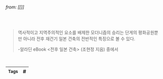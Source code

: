 
###### from: [[]]

<br/>

>역사적이고 지역주의적인 요소를 배제한 모더니즘의 승리는 단게의 평화공원뿐만 아니라 전후 재건기 일본 건축의 전반적인 특징으로 볼 수 있다. 
>
>-알라딘 eBook <전후 일본 건축> (조현정 지음) 중에서 

<br/>

| <small> Tags </small> | # |
| --- | --- |
